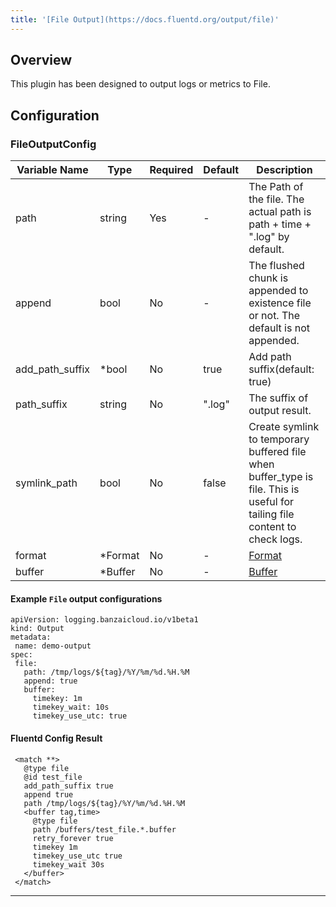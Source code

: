 ```yaml
---
title: '[File Output](https://docs.fluentd.org/output/file)'
---
```

## Overview
 This plugin has been designed to output logs or metrics to File.

## Configuration
### FileOutputConfig
| Variable Name | Type | Required | Default | Description |
|---|---|---|---|---|
| path | string | Yes | - | The Path of the file. The actual path is path + time + ".log" by default.<br> |
| append | bool | No | - | The flushed chunk is appended to existence file or not. The default is not appended.<br> |
| add_path_suffix | *bool | No | true | Add path suffix(default: true)<br> |
| path_suffix | string | No |  ".log" | The suffix of output result.<br> |
| symlink_path | bool | No |  false | Create symlink to temporary buffered file when buffer_type is file. This is useful for tailing file content to check logs.<br> |
| format | *Format | No | - | [Format](./format.md)<br> |
| buffer | *Buffer | No | - | [Buffer](./buffer.md)<br> |
 #### Example `File` output configurations
 ```
apiVersion: logging.banzaicloud.io/v1beta1
kind: Output
metadata:
  name: demo-output
spec:
  file:
    path: /tmp/logs/${tag}/%Y/%m/%d.%H.%M
    append: true
    buffer:
      timekey: 1m
      timekey_wait: 10s
      timekey_use_utc: true
 ```

 #### Fluentd Config Result
 ```
  <match **>
	@type file
	@id test_file
	add_path_suffix true
	append true
	path /tmp/logs/${tag}/%Y/%m/%d.%H.%M
	<buffer tag,time>
	  @type file
	  path /buffers/test_file.*.buffer
	  retry_forever true
	  timekey 1m
	  timekey_use_utc true
	  timekey_wait 30s
	</buffer>
  </match>
 ```

---
